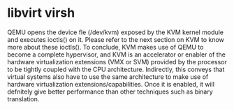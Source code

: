 
# libvirt virsh

QEMU opens the device fle (/dev/kvm) exposed by the KVM kernel module and
executes ioctls() on it. Please refer to the next section on KVM to know more
about these ioctls(). To conclude, KVM makes use of QEMU to become a complete
hypervisor, and KVM is an accelerator or enabler of the hardware virtualization
extensions (VMX or SVM) provided by the processor to be tightly coupled with the
CPU architecture. Indirectly, this conveys that virtual systems also have to use the
same architecture to make use of hardware virtualization extensions/capabilities.
Once it is enabled, it will defnitely give better performance than other techniques
such as binary translation.
